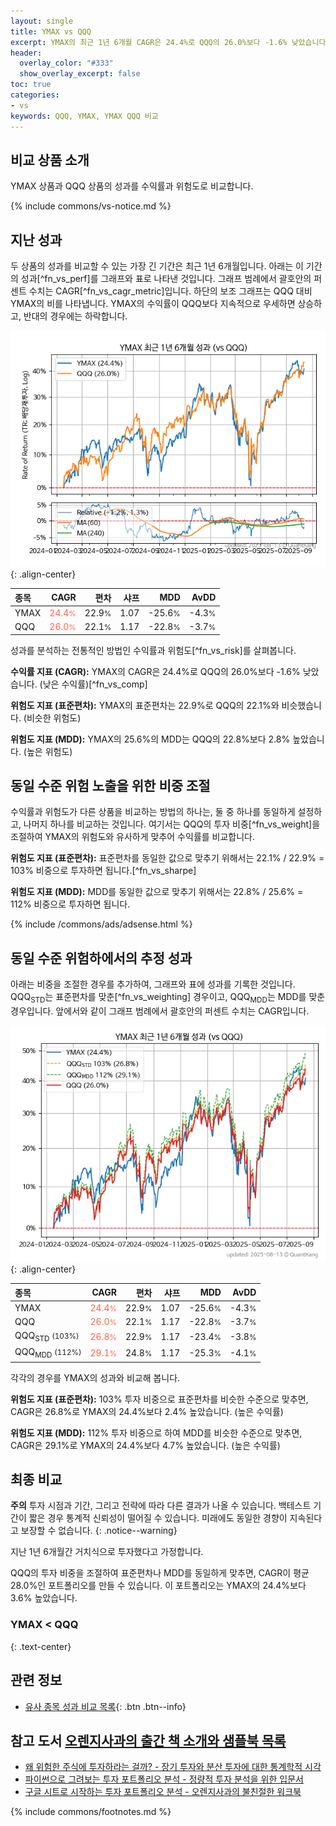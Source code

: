 ```yaml
---
layout: single
title: YMAX vs QQQ
excerpt: YMAX의 최근 1년 6개월 CAGR은 24.4%로 QQQ의 26.0%보다 -1.6% 낮았습니다.
header:
  overlay_color: "#333"
  show_overlay_excerpt: false
toc: true
categories:
- vs
keywords: QQQ, YMAX, YMAX QQQ 비교
---
```


## 비교 상품 소개


YMAX 상품과 QQQ 상품의 성과를 수익률과 위험도로 비교합니다.





{% include commons/vs-notice.md %}

## 지난 성과

두 상품의 성과를 비교할 수 있는 가장 긴 기간은 최근 1년 6개월입니다. 아래는 이 기간의 성과[^fn_vs_perf]를 그래프와 표로 나타낸 것입니다.
그래프 범례에서 괄호안의 퍼센트 수치는 CAGR[^fn_vs_cagr_metric]입니다.
하단의 보조 그래프는 QQQ 대비 YMAX의 비를 나타냅니다.
YMAX의 수익률이 QQQ보다 지속적으로 우세하면 상승하고, 반대의 경우에는 하락합니다.

![YMAX](/vs/images/ymax-vs-qqq_dual.png){: .align-center}

| **종목** | **CAGR** | **편차** | **샤프** | **MDD** | **AvDD** |
| :------------ | ------: | -----------: | -------: | ------: | -------: |
| YMAX | <span style="color: tomato">24.4<small>%</small></span> | 22.9<small>%</small> | 1.07 | -25.6<small>%</small> | -4.3<small>%</small> |
| QQQ | <span style="color: tomato">26.0<small>%</small></span> | 22.1<small>%</small> | 1.17 | -22.8<small>%</small> | -3.7<small>%</small> |

<!-- more -->


성과를 분석하는 전통적인 방법인 수익률과 위험도[^fn_vs_risk]를 살펴봅니다.

**수익률 지표 (CAGR):** YMAX의 CAGR은 24.4%로 QQQ의 26.0%보다 -1.6% 낮았습니다. (낮은 수익률)[^fn_vs_comp]

**위험도 지표 (표준편차):** YMAX의 표준편차는 22.9%로 QQQ의 22.1%와 비슷했습니다. (비슷한 위험도)

**위험도 지표 (MDD):** YMAX의 25.6%의 MDD는 QQQ의 22.8%보다 2.8% 높았습니다. (높은 위험도)



## 동일 수준 위험 노출을 위한 비중 조절

수익률과 위험도가 다른 상품을 비교하는 방법의 하나는, 둘 중 하나를 동일하게 설정하고, 나머지 하나를 비교하는 것입니다.
여기서는 QQQ의 투자 비중[^fn_vs_weight]을 조절하여 YMAX의 위험도와 유사하게 맞추어 수익률를 비교합니다.

**위험도 지표 (표준편차):** 표준편차를 동일한 값으로 맞추기 위해서는 22.1% / 22.9% = 103% 비중으로 투자하면 됩니다.[^fn_vs_sharpe]

**위험도 지표 (MDD):** MDD를 동일한 값으로 맞추기 위해서는 22.8% / 25.6% = 112% 비중으로 투자하면 됩니다.


{% include /commons/ads/adsense.html %}



## 동일 수준 위험하에서의 추정 성과

아래는 비중을 조절한 경우를 추가하여, 그래프와 표에 성과를 기록한 것입니다.
QQQ<sub>STD</sub>는 표준편차를 맞춘[^fn_vs_weighting] 경우이고, QQQ<sub>MDD</sub>는 MDD를 맞춘 경우입니다.
앞에서와 같이 그래프 범례에서 괄호안의 퍼센트 수치는 CAGR입니다.


![YMAX](/vs/images/ymax-vs-qqq.png){: .align-center}



| **종목** | **CAGR** | **편차** | **샤프** | **MDD** | **AvDD** |
| :------------ | ------: | -----------: | -------: | ------: | -------: |
| YMAX | <span style="color: tomato">24.4<small>%</small></span> | 22.9<small>%</small> | 1.07 | -25.6<small>%</small> | -4.3<small>%</small> |
| QQQ | <span style="color: tomato">26.0<small>%</small></span> | 22.1<small>%</small> | 1.17 | -22.8<small>%</small> | -3.7<small>%</small> |
| QQQ<sub>STD</sub> <small>(103%)</small> | <span style="color: tomato">26.8<small>%</small></span> | 22.9<small>%</small> | 1.17 | -23.4<small>%</small> | -3.8<small>%</small> |
| QQQ<sub>MDD</sub> <small>(112%)</small> | <span style="color: tomato">29.1<small>%</small></span> | 24.8<small>%</small> | 1.17 | -25.3<small>%</small> | -4.1<small>%</small> |



각각의 경우를 YMAX의 성과와 비교해 봅니다.

**위험도 지표 (표준편차):** 103% 투자 비중으로 표준편차를 비슷한 수준으로 맞추면, CAGR은 26.8%로 YMAX의 24.4%보다 2.4% 높았습니다. (높은 수익률)

**위험도 지표 (MDD):** 112% 투자 비중으로 하여 MDD를 비슷한 수준으로 맞추면, CAGR은 29.1%로 YMAX의 24.4%보다 4.7% 높았습니다. (높은 수익률)




## 최종 비교

**주의** 투자 시점과 기간, 그리고 전략에 따라 다른 결과가 나올 수 있습니다. 백테스트 기간이 짧은 경우 통계적 신뢰성이 떨어질 수 있습니다. 미래에도 동일한 경향이 지속된다고 보장할 수 없습니다.
{: .notice--warning}

지난 1년 6개월간 거치식으로 투자했다고 가정합니다.

QQQ의 투자 비중을 조절하여 표준편차나 MDD를 동일하게 맞추면, CAGR이 평균 28.0%인 포트폴리오를 만들 수 있습니다.
이 포트폴리오는 YMAX의 24.4%보다 3.6% 높았습니다.

### YMAX &lt; QQQ
{: .text-center}


## 관련 정보

- [유사 종목 성과 비교 목록](/vs/){: .btn .btn--info}


## 참고 도서 [오렌지사과의 출간 책 소개와 샘플북 목록](https://kongdori.tistory.com/691)

- [왜 위험한 주식에 투자하라는 걸까? - 장기 투자와 분산 투자에 대한 통계학적 시각](https://kongdori.tistory.com/421)
- [파이썬으로 그려보는 투자 포트폴리오 분석  - 정량적 투자 분석을 위한 입문서](https://kongdori.tistory.com/643)
- [구글 시트로 시작하는 투자 포트폴리오 분석 - 오렌지사과의 불친절한 워크북](https://kongdori.tistory.com/449)

{% include commons/footnotes.md %}